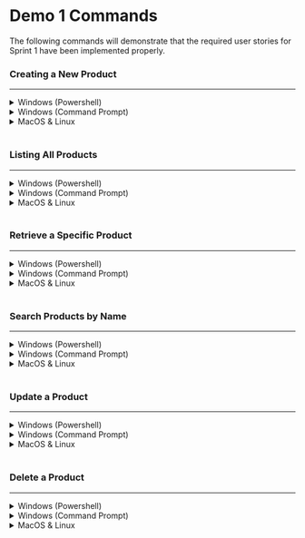 # Demo 1 Commands
The following commands will demonstrate that the required user stories for Sprint 1 have been implemented properly.

### Creating a New Product
---
<details>
<summary>Windows (Powershell)</summary>

```curl
// Product 1
curl.exe -X POST `
         -H "Content-Type:application/json" `
         -d '{\"name\": \"GMMK 2\", \"price\": 119.99, \"quantity\": 300}" ` 
         http://localhost:8080/keyboards

// Product 2
curl.exe -X POST `
         -H "Content-Type:application/json" `
         -d '{\"name\": \"GMMK PRO\", \"price\": 349.99, \"quantity\": 150}' ` 
         http://localhost:8080/keyboards
```

</details>

<details>
<summary>Windows (Command Prompt)</summary>

```curl
// Product 1
curl.exe -X POST ^ 
         -H "Content-Type:application/json" ^
         -d "{\"name\": \"GMMK 2\", \"price\": 119.99, \"quantity\": 300}" ^ 
         http://localhost:8080/keyboards

// Product 2
curl.exe -X POST ^ 
         -H "Content-Type:application/json" ^ 
         -d "{\"name\": \"GMMK PRO\", \"price\": 349.99, \"quantity\": 150}" ^ 
         http://localhost:8080/keyboards
```

</details>

<details>
<summary>MacOS & Linux</summary>

```curl
// Product 1
curl -X POST \
     -H 'Content-Type:application/json' \
     -d '{ "name": "GMMK 2", "price": 119.99, "quantity": 300 }' \
     http://localhost:8080/keyboards

// Product 2
curl -X POST \
     -H 'Content-Type:application/json' \
     -d '{ "name": "GMMK PRO", "price": 349.99, "quantity": 150 }' \
     http://localhost:8080/keyboards
```

</details>

<br>

### Listing All Products
---
<details>
<summary>Windows (Powershell)</summary>

```curl
curl.exe -X GET `
     http://localhost:8080/keyboards
```

</details>

<details>
<summary>Windows (Command Prompt)</summary>

```curl
curl.exe -X GET ^ 
     http://localhost:8080/keyboards
```

</details>

<details>
<summary>MacOS & Linux</summary>

```curl
curl -X GET \ 
     http://localhost:8080/keyboards
```

</details>

<br>

### Retrieve a Specific Product
---
<details>
<summary>Windows (Powershell)</summary>

```curl
// Get Product 1
curl.exe -X GET `
         http://localhost:8080/keyboards/1

// Get Product 2
curl.exe -X GET `
         http://localhost:8080/keyboards/2
```

</details>

<details>
<summary>Windows (Command Prompt)</summary>

```curl
// Get Product 1
curl.exe -X GET ^
         http://localhost:8080/keyboards/1

// Get Product 2
curl.exe -X GET ^
         http://localhost:8080/keyboards/2
     
```

</details>

<details>
<summary>MacOS & Linux</summary>

```curl
// Get Product 1
curl -X GET \
     http://localhost:8080/keyboards/1

// Get Product 2
curl -X GET \
     http://localhost:8080/keyboards/2
```

</details>

<br>

### Search Products by Name
---
<details>
<summary>Windows (Powershell)</summary>

```curl
curl.exe -X GET `
     http://localhost:8080/keyboards/?=PRO
```

</details>

<details>
<summary>Windows (Command Prompt)</summary>

```curl
curl.exe -X GET ^
     http://localhost:8080/keyboards/?=PRO
```

</details>

<details>
<summary>MacOS & Linux</summary>

```curl
curl.exe -X GET \
     http://localhost:8080/keyboards/?=PRO
```

</details>

<br>

### Update a Product
---

<details>
<summary>Windows (Powershell)</summary>

```curl
// Update the price
curl.exe -X PUT `
         -H "Content-Type:application/json" `
         -d '{\"id\": 1, \"name\": \"GMMK 2\", \"price\": 99.99, \"quantity\": 300}' `
         http://localhost:8080/keyboards

// Update the quantity
curl.exe -X PUT `
         -H "Content-Type:application/json" `
         -d '{\"id\": 2, \"name\": "GMMK PRO\", \"price\": 349.99, \"quantity\": 400}' `
         http://localhost:8080/keyboards
```

</details>

<details>
<summary>Windows (Command Prompt)</summary>

```curl
// Update the price
curl.exe -X PUT ^
         -H "Content-Type:application/json" ^
         -d "{\"id\": 1, \"name\": \"GMMK 2\", \"price\": 99.99, \"quantity\": 300}" ^
         http://localhost:8080/keyboards

// Update the quantity
curl.exe -X PUT ^
         -H "Content-Type:application/json" ^
         -d "{\"id\": 2, \"name\": "GMMK PRO\", \"price\": 349.99, \"quantity\": 400}" ^
         http://localhost:8080/keyboards
```

</details>

<details>
<summary>MacOS & Linux</summary>

```curl
// Update the price
curl -X PUT \ 
     -H 'Content-Type:application/json' \
     'http://localhost:8080/keyboards' \
     -d '{ "id": 1, "name": "GMMK 2", "price": 99.99, "quantity": 300 }'

// Update the quantity
curl -X PUT \ 
     -H 'Content-Type:application/json' \
     'http://localhost:8080/keyboards' \
     -d '{ "id": 2, "name": "GMMK PRO", "price": 349.99 "quantity": 400 }'
```

</details>

<br>

### Delete a Product
----
<details>
<summary>Windows (Powershell)</summary>

```
curl.exe -X DELETE \
         http://localhost:8080/keyboards/1
```

</details>

<details>
<summary>Windows (Command Prompt)</summary>

```
curl.exe -X DELETE \
         http://localhost:8080/keyboards/1
```

</details>

<details>
<summary>MacOS & Linux</summary>

```
curl -X DELETE \
     'http://localhost:8080/keyboards/1'
```

</details>